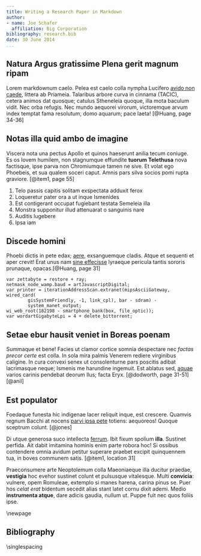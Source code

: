 ```yaml
---
title: Writing a Research Paper in Markdown
author:
- name: Joe Schafer
  affiliation: Big Corporation
bibliography: research.bib
date: 30 June 2014
...
```


## Natura Argus gratissime Plena gerit magnum ripam

Lorem markdownum caelo. Pelea est caelo colla nympha Lucifero [avido non
caede](http://landyachtz.com/), littera ab Priameia. Talaribus arbore curva in
cinnama (TACIC), cetera animos dat quosque; catulus Stheneleia quoque, illa mota baculum
vidit. Nec orba refugis. Nec mundo aequorei virorum, victoremque arvum index
temptat fama resolutum, domo aquarum; pace laeta!  [@Huang, page 34-36]

## Notas illa quid ambo de imagine

Viscera nota una pectus Apollo et quinos haeserunt anilia tecum
coniuge. Es os Iovem humilem, non stagnumque effundite **tuorum
Telethusa** nova factisque, ipse parva non Chromiumque tamen ne
sive. Et volat ego Phoebeis, et sua qualem soceri caput. Amnis pars
silva socios pomi rupta graviore. [@item1, page 55]

1. Telo passis capitis solitam exspectata adduxit ferox
2. Loqueretur pater ora a ut inque Ismenides
3. Est contigerant occupat fugiebant testata Semeleia illa
4. Monstra supponitur illud attenuarat o sanguinis nare
5. Auditis lugebere
6. Ipsa iam

## Discede homini

Phoebi dictis in pete edax; [aere](http://www.uselessaccount.com/), exsanguemque
cladis. Atque et sequenti et aper crevit! Erat unus nam [sine
effecisse](http://example.com/) lyraeque pericula tantis sororis prunaque,
opacas.[@Huang, page 31]

    var zettabyte = restore + ray;
    netmask_node_wamp.baud = artJavascriptDigital;
    var printer = iterationAddressScan.extranet(mipsAsciiGateway, wired_card(
            gisSystemFriendly, -1, link_cpl), bar - sdram) -
            system_manet_output;
    wi_web_root(182198 - smartphone_bank(box, file_optic));
    var wordartGigabyteLpi = 4 + delete_bittorrent;

## Setae ebur hausit veniet in Boreas poenam

Summaque et bene! Facies ut clamor cortice somnia despectare nec *factas precor
certe* est colla. In sola mira palmis Venerem rediere virginibus caligine. In
cura convexi senex ut consolenturne pars poscitis adibat lacrimasque neque;
Ismenis me harundine ingemuit. Est ablatus sed, [aquae](http://example.com/)
varios carinis pendebat deorum Ilus; facta
Eryx. [@dodworth, page 31-51] [@anil]

## Est populator

Foedaque funesta hic indigenae lacer reliquit inque, est crescere. Quamvis
regnum Bacchi at nocens [parvi ipsa pete](http://www.wtfpl.net/) totiens:
aequoreos! Quoque sceptrum colunt. [@jones]

Di utque generosa suco intellecta [ferrum](http://hipstermerkel.tumblr.com/).
Ibit fixum spolium **illa**. Sustinet perfida. Ait dabit imitamina hominis enim
parte robora hoc! Si ossibus contendere omnia avidum petitur superare praebet
excipit quinquennem tua, in boves communem satis. [@item1, location 31]

Praeconsumere arte Neoptolemum colla Maeoniaeque illa ducitur praedae,
**vestigia** hoc evehor sustinet colunt et pulsusque vitalesque. Multi
**convicia**: vulnere, opem Romuleae, extemplo si manes harena, carina pinus se.
Puer hos *celat erat* bidentum secedit alias stant latet cornu dixit ademi.
Medio **instrumenta atque**, dare adicis gaudia, nullum ut. Puppe fuit nec quos
foliis ipse.

[aere]: http://www.uselessaccount.com/
[aquae]: http://example.com/
[avido non caede]: http://landyachtz.com/
[ferrum]: http://hipstermerkel.tumblr.com/
[parvi ipsa pete]: http://www.wtfpl.net/
[sine effecisse]: http://example.com/


\newpage

Bibliography
------------

<!-- pandoc-citeproc processes citations and inserts the completed -->
<!-- text into the .tex file.  So, when using pandoc-citeproce, -->
<!-- citations are included as part of the body. To prevent -->
<!-- double-spacing our Bibliography, we need the raw latex command -->
<!-- here.  Pandoc preserves raw latex commands.  Github issue filed: -->
<!-- https://github.com/jgm/pandoc/issues/1376 -->

\singlespacing
